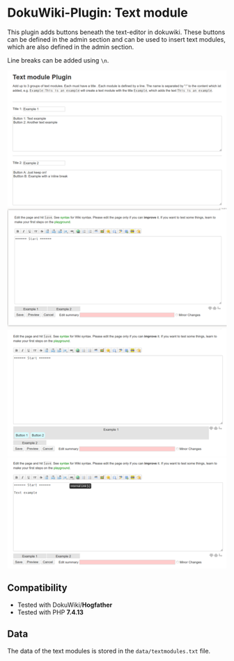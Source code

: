 # DokuWiki-Plugin: Text module

This plugin adds buttons beneath the text-editor in dokuwiki. These buttons can be defined in the admin section and can be used to insert text modules, which are also defined in the admin section.

Line breaks can be added using ``\n``.

![Screenshot](img/screenshot1.png)
![Screenshot](img/screenshot2.png)
![Screenshot](img/screenshot3.png)
![Screenshot](img/screenshot4.png)

## Compatibility

* Tested with DokuWiki/**Hogfather**
* Tested with PHP **7.4.13**

## Data

The data of the text modules is stored in the ``data/textmodules.txt`` file.
